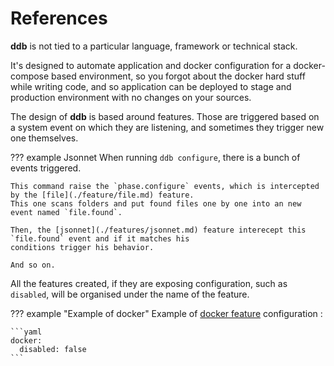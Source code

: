 References
===

**ddb** is not tied to a particular language, framework or technical stack.

It's designed to automate application and docker configuration for a docker-compose based environment, so you forgot 
about the docker hard stuff while writing code, and so application can be deployed to stage and production environment 
with no changes on your sources.

The design of **ddb** is based around features. 
Those are triggered based on a system event on which they are listening, and sometimes they trigger new one themselves.

??? example Jsonnet
    When running `ddb configure`, there is a bunch of events triggered.
    
    This command raise the `phase.configure` events, which is intercepted by the [file](./feature/file.md) feature.
    This one scans folders and put found files one by one into an new event named `file.found`.
    
    Then, the [jsonnet](./features/jsonnet.md) feature interecept this `file.found` event and if it matches his 
    conditions trigger his behavior.
    
    And so on.
    
All the features created, if they are exposing configuration, such as `disabled`, will be organised under the name of
the feature.

??? example "Example of docker"
    Example of [docker feature](docker#feature-configuration) configuration : 
    
    ```yaml
    docker:
      disabled: false
    ```